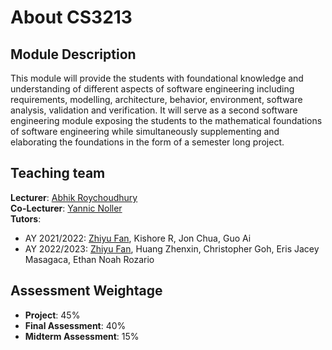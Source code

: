 # About CS3213

## Module Description

This module will provide the students with foundational knowledge and understanding of different aspects of software engineering including requirements, modelling, architecture, behavior, environment, software analysis, validation and verification. It will serve as a second software engineering module exposing the students to the mathematical foundations of software engineering while simultaneously supplementing and elaborating the foundations in the form of a semester long project.
 
## Teaching team
**Lecturer**: [Abhik Roychoudhury](https://abhikrc.com/)  
**Co-Lecturer**: [Yannic Noller](https://yannicnoller.github.io/)  
**Tutors**: 

- AY 2021/2022: [Zhiyu Fan](https://zhiyufan.github.io/), Kishore R, Jon Chua, Guo Ai
- AY 2022/2023: [Zhiyu Fan](https://zhiyufan.github.io/), Huang Zhenxin, Christopher Goh, Eris Jacey Masagaca, Ethan Noah Rozario

## Assessment Weightage

- **Project**: 45%
- **Final Assessment**: 40%
- **Midterm Assessment**: 15%
